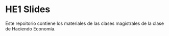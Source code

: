 # HE1 Slides

Este repoitorio contiene los materiales de las clases magistrales de  la clase de Haciendo Economía. 
